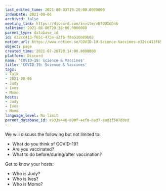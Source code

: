 ```yaml
---
last_edited_time: 2021-08-03T19:20:00.0000000
indexDate: 2021-08-06
archived: false
meeting_link: https://discord.com/invite/vE7QUXGDnS
talktime: 2021-08-06T20:30:00.0000000
parent_type: database_id
id: e32cc413-f65c-475a-a2f6-f8a516b09b02
notion_url: https://www.notion.so/COVID-19-Science-Vaccines-e32cc413f65c475aa2f6f8a516b09b02
object: page
created_time: 2021-07-20T20:14:00.0000000
platform: Discord
name: 'COVID-19: Science & Vaccines'
title: 'COVID-19: Science & Vaccines'
tags:
- Talk
- 2021-08-06
- Judy
- Ives
- Momo
hosts:
- Judy
- Ives
- Momo
language_level: No limit
parent_database_id: e9339446-880f-4ef0-8ad7-8ad1f507dded
---
```



We will discuss the following but not limited to:
   - What do you think of COVID-19?
   - Are you vaccinated?
   - What to do before/during/after vaccination?

Get to know your hosts:
   - Who is Judy?
   - Who is Ives?
   - Who is Momo?



